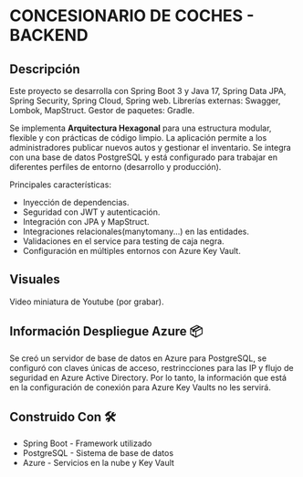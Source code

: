 # CONCESIONARIO DE COCHES - BACKEND

## Descripción

Este proyecto se desarrolla con Spring Boot 3 y Java 17, Spring Data JPA, Spring Security, Spring Cloud, Spring web. Librerías externas: Swagger, Lombok, MapStruct. Gestor de paquetes: Gradle. 

Se implementa **Arquitectura Hexagonal** para una estructura modular, flexible y con prácticas de código limpio. La aplicación permite a los administradores publicar nuevos autos y gestionar el inventario. Se integra con una base de datos PostgreSQL y está configurado para trabajar en diferentes perfiles de entorno (desarrollo y producción).

Principales características:

- Inyección de dependencias.
- Seguridad con JWT y autenticación.
- Integración con JPA y MapStruct.
- Integraciones relacionales(manytomany...) en las entidades.
- Validaciones en el service para testing de caja negra.
- Configuración en múltiples entornos con Azure Key Vault.

## Visuales

Video miniatura de Youtube (por grabar).

## Información Despliegue Azure 📦

Se creó un servidor de base de datos en Azure para PostgreSQL, se configuró con claves únicas de acceso, restrincciones para las IP y flujo de seguridad en Azure Active Directory. Por lo tanto, la información que está en la configuración de conexión para Azure Key Vaults no les servirá.

## Construido Con 🛠️

- Spring Boot - Framework utilizado
- PostgreSQL - Sistema de base de datos
- Azure - Servicios en la nube y Key Vault
